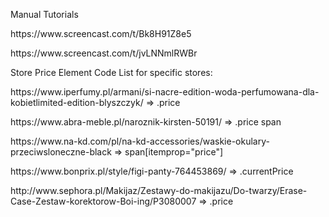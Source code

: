 <p>Manual Tutorials</p>
<p>https://www.screencast.com/t/Bk8H91Z8e5</p>
<p>https://www.screencast.com/t/jvLNNmlRWBr</p>


<p>Store Price Element Code List for specific stores:</p>
<p>https://www.iperfumy.pl/armani/si-nacre-edition-woda-perfumowana-dla-kobietlimited-edition-blyszczyk/ => .price</p>
<p>https://www.abra-meble.pl/naroznik-kirsten-50191/ => .price span</p>
<p>https://www.na-kd.com/pl/na-kd-accessories/waskie-okulary-przeciwsloneczne-black => span[itemprop="price"]</p>
<p>https://www.bonprix.pl/style/figi-panty-764453869/ => .currentPrice</p>
<p>http://www.sephora.pl/Makijaz/Zestawy-do-makijazu/Do-twarzy/Erase-Case-Zestaw-korektorow-Boi-ing/P3080007 => .price</p>